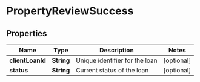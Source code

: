 

# PropertyReviewSuccess


## Properties

Name | Type | Description | Notes
------------ | ------------- | ------------- | -------------
**clientLoanId** | **String** | Unique identifier for the loan |  [optional]
**status** | **String** | Current status of the loan |  [optional]



